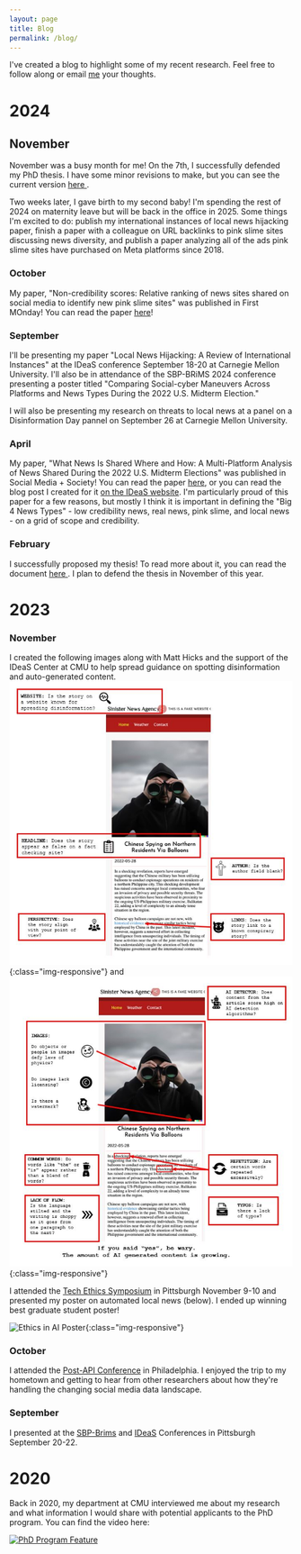 ```yaml
---
layout: page
title: Blog
permalink: /blog/
---
```


I've created a blog to highlight some of my recent research. Feel free to follow along or email [me](mailto:csowa@andrew.cmu.edu) your thoughts.

# 2024

## November
November was a busy month for me! On the 7th, I successfully defended my PhD thesis. I have some minor revisions to make, but you can see the current version <a href="/Lepird_Thesis_Oct2024.pdf" target="_blank">here </a>. 

Two weeks later, I gave birth to my second baby! I'm spending the rest of 2024 on maternity leave but will be back in the office in 2025. Some things I'm excited to do: publish my international instances of local news hijacking paper, finish a paper with a colleague on URL backlinks to pink slime sites discussing news diversity, and publish a paper analyzing all of the ads pink slime sites have purchased on Meta platforms since 2018. 

### October
My paper, "Non-credibility scores: Relative ranking of news sites shared on social media to identify new pink slime sites" was published in First MOnday! You can read the paper [here](https://firstmonday.org/ojs/index.php/fm/article/view/13544)!

### September
I'll be presenting my paper "Local News Hijacking: A Review of International Instances" at the IDeaS conference September 18-20 at Carnegie Mellon University. I'll also be in attendance of the SBP-BRiMS 2024 conference presenting a poster titled "Comparing Social-cyber Maneuvers Across Platforms and News Types During the 2022 U.S. Midterm Election." 

I will also be presenting my research on threats to local news at a panel on a Disinformation Day pannel on September 26 at Carnegie Mellon University. 

### April
My paper, "What News Is Shared Where and How: A Multi-Platform Analysis of News Shared During the 2022 U.S. Midterm Elections" was published in Social Media + Society! You can read the paper [here](https://journals.sagepub.com/doi/full/10.1177/20563051241245950), or you can read the blog post I created for it [on the IDeaS website](https://www.cmu.edu/ideas-social-cybersecurity/news1/blog-posts/blog-lepird-news-types.html). I'm particularly proud of this paper for a few reasons, but mostly I think it is important in defining the "Big 4 News Types" - low credibility news, real news, pink slime, and local news - on a grid of scope and credibility.

### February
I successfully proposed my thesis! To read more about it, you can read the document <a href="/lepird_proposal.pdf" target="_blank">here </a>. I plan to defend the thesis in November of this year. 


# 2023

### November
I created the following images along with Matt Hicks and the support of the IDeaS Center at CMU to help spread guidance on spotting disinformation and auto-generated content.
![How to Spot Disinformation](/images/signs_of_disinfo_image.jpg){:class="img-responsive"} and ![How to Spot GenAI Content](/images/signs_of_generative-ai_image.jpg){:class="img-responsive"}



I attended the [Tech Ethics Symposium](https://www.duq.edu/research/centers-and-institutes/grefenstette-center/grefenstette-symposium.php) in Pittsburgh November 9-10 and presented my poster on automated local news (below). I ended up winning best graduate student poster!

![Ethics in AI Poster](/images/ethis_poster.jpg){:class="img-responsive"}




### October
I attended the [Post-API Conference](https://sites.google.com/umich.edu/postapiconference/home) in Philadelphia. I enjoyed the trip to my hometown and getting to hear from other researchers about how they're handling the changing social media data landscape. 

### September

I presented at the [SBP-Brims](https://sbp-brims.org/2023/) and [IDeaS](https://www.cmu.edu/ideas-social-cybersecurity/events/conference-index.html) Conferences in Pittsburgh September 20-22. 

# 2020

Back in 2020, my department at CMU interviewed me about my research and what information I would share with potential applicants to the PhD program. You can find the video here:

[![PhD Program Feature](https://markdown-videos-api.jorgenkh.no/url?url=https%3A%2F%2Fwww.youtube.com%2Fwatch%3Fv%3DOWnpGMSsIB4)](https://www.youtube.com/watch?v=OWnpGMSsIB4)

